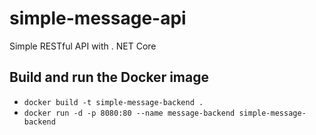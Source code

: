 # simple-message-api
Simple RESTful API with . NET Core

## Build and run the Docker image

* `docker build -t simple-message-backend .` 
* `docker run -d -p 8080:80 --name message-backend simple-message-backend`
